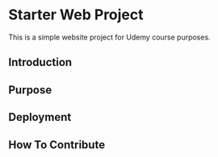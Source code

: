 # Starter Web Project
This is a simple website project for Udemy course purposes.

## Introduction

## Purpose

## Deployment

## How To Contribute